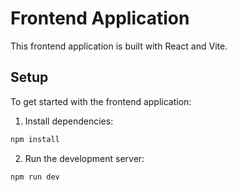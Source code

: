 # Frontend Application

This frontend application is built with React and Vite.

## Setup
To get started with the frontend application:

1. Install dependencies:
```sh
npm install
```

2. Run the development server:
```sh
npm run dev
```
